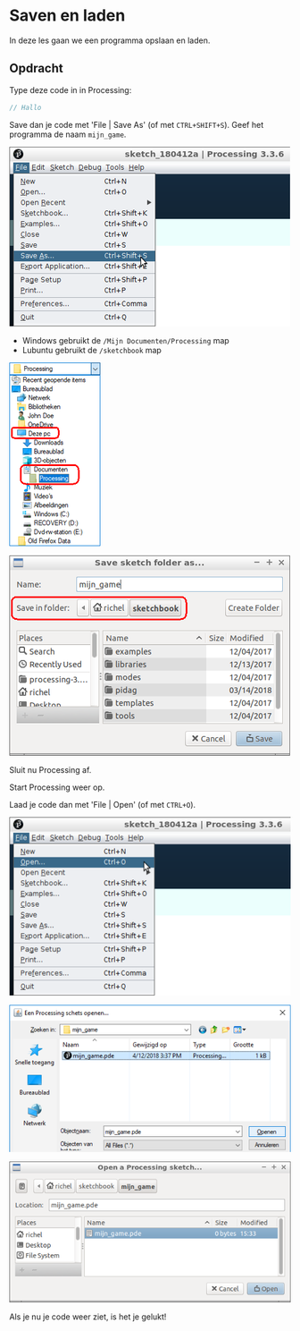 # Saven en laden

In deze les gaan we een programma opslaan en laden.

## Opdracht

Type deze code in in Processing:

```c++
// Hallo
```

Save dan je code met 'File | Save As' (of met `CTRL+SHIFT+S`). 
Geef het programma de naam `mijn_game`.

![File | Save As](processing_save_as.png)

 * Windows gebruikt de `/Mijn Documenten/Processing` map
 * Lubuntu gebruikt de `/sketchbook` map

![Windows gebruikt de `/Mijn Documenten/Processing` map](save_windows_folder_annotated.png)

![Lubuntu gebruikt de `/sketchbook` map](save_lubuntu_folder_annotated.png)

Sluit nu Processing af.

Start Processing weer op. 

Laad je code dan met 'File | Open' (of met `CTRL+O`).

![File | Open](processing_load.png)

![Windows gebruikt de `/Mijn Documenten/Processing` map](load_windows.png)

![Lubuntu gebruikt de `/sketchbook` map](load_lubuntu.png)

Als je nu je code weer ziet, is het je gelukt!


